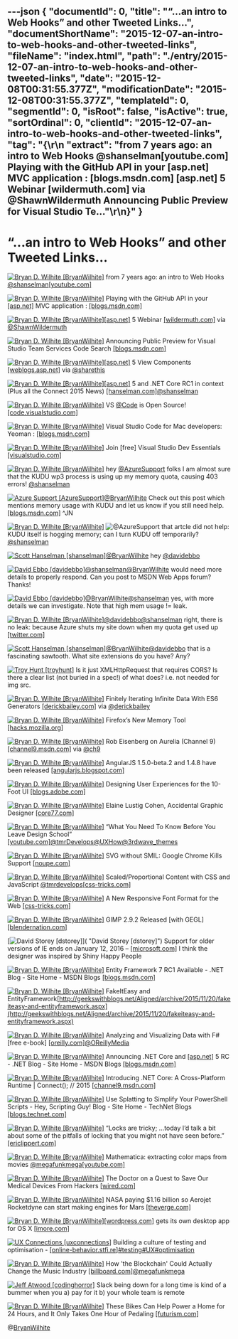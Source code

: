 ---json
{
  "documentId": 0,
  "title": "“…an intro to Web Hooks” and other Tweeted Links…",
  "documentShortName": "2015-12-07-an-intro-to-web-hooks-and-other-tweeted-links",
  "fileName": "index.html",
  "path": "./entry/2015-12-07-an-intro-to-web-hooks-and-other-tweeted-links",
  "date": "2015-12-08T00:31:55.377Z",
  "modificationDate": "2015-12-08T00:31:55.377Z",
  "templateId": 0,
  "segmentId": 0,
  "isRoot": false,
  "isActive": true,
  "sortOrdinal": 0,
  "clientId": "2015-12-07-an-intro-to-web-hooks-and-other-tweeted-links",
  "tag": "{\r\n  \"extract\": \"from 7 years ago: an intro to Web Hooks @shanselman[youtube.com]  Playing with the GitHub API in your [asp.net]  MVC application : [blogs.msdn.com] [asp.net]  5 Webinar [wildermuth.com]  via @ShawnWildermuth Announcing Public Preview for Visual Studio Te...\"\r\n}"
}
---

# “…an intro to Web Hooks” and other Tweeted Links…

[<img alt="Bryan D. Wilhite [BryanWilhite]" src="https://songhay.blob.core.windows.net/shared-social-twitter/BryanWilhite.jpeg">](http://songhayblog.azurewebsites.net/ "Bryan D. Wilhite [BryanWilhite]") from 7 years ago: an intro to Web Hooks [@shanselman](http://twitter.com/shanselman)[[youtube.com]](https://www.youtube.com/watch?v=Fw8EPrIjCOc)

[<img alt="Bryan D. Wilhite [BryanWilhite]" src="https://songhay.blob.core.windows.net/shared-social-twitter/BryanWilhite.jpeg">](http://songhayblog.azurewebsites.net/ "Bryan D. Wilhite [BryanWilhite]") Playing with the GitHub API in your [[asp.net]](http://www.asp.net/) MVC application : [[blogs.msdn.com]](http://blogs.msdn.com/b/cdndevs/archive/2015/11/19/playing-with-the-github-api-in-your-asp-net-mvc-application.aspx)

[<img alt="Bryan D. Wilhite [BryanWilhite]" src="https://songhay.blob.core.windows.net/shared-social-twitter/BryanWilhite.jpeg">](http://songhayblog.azurewebsites.net/ "Bryan D. Wilhite [BryanWilhite]")[[asp.net]](http://www.asp.net/) 5 Webinar [[wildermuth.com]](http://wildermuth.com/2015/11/20/ASP_NET_5_Webinar) via [@ShawnWildermuth](http://twitter.com/ShawnWildermuth)

[<img alt="Bryan D. Wilhite [BryanWilhite]" src="https://songhay.blob.core.windows.net/shared-social-twitter/BryanWilhite.jpeg">](http://songhayblog.azurewebsites.net/ "Bryan D. Wilhite [BryanWilhite]") Announcing Public Preview for Visual Studio Team Services Code Search [[blogs.msdn.com]](http://blogs.msdn.com/b/visualstudioalm/archive/2015/11/18/announcing-public-preview-for-visual-studio-team-services-code-search.aspx)

[<img alt="Bryan D. Wilhite [BryanWilhite]" src="https://songhay.blob.core.windows.net/shared-social-twitter/BryanWilhite.jpeg">](http://songhayblog.azurewebsites.net/ "Bryan D. Wilhite [BryanWilhite]")[[asp.net]](http://www.asp.net/) 5 View Components [[weblogs.asp.net]](http://weblogs.asp.net/ricardoperes/asp-net-5-view-components#sthash.6n95cCSC.uxfs&st_refDomain=longurl.org&st_refQuery=) via [@sharethis](http://twitter.com/sharethis)

[<img alt="Bryan D. Wilhite [BryanWilhite]" src="https://songhay.blob.core.windows.net/shared-social-twitter/BryanWilhite.jpeg">](http://songhayblog.azurewebsites.net/ "Bryan D. Wilhite [BryanWilhite]")[[asp.net]](http://www.asp.net/) 5 and .NET Core RC1 in context (Plus all the Connect 2015 News) [[hanselman.com]](http://www.hanselman.com/blog/ASPNET5AndNETCoreRC1InContextPlusAllTheConnect2015News.aspx)[@shanselman](http://twitter.com/shanselman)

[<img alt="Bryan D. Wilhite [BryanWilhite]" src="https://songhay.blob.core.windows.net/shared-social-twitter/BryanWilhite.jpeg">](http://songhayblog.azurewebsites.net/ "Bryan D. Wilhite [BryanWilhite]") VS [@Code](http://twitter.com/Code) is Open Source! [[code.visualstudio.com]](https://code.visualstudio.com/updates#_vs-code-is-open-source)

[<img alt="Bryan D. Wilhite [BryanWilhite]" src="https://songhay.blob.core.windows.net/shared-social-twitter/BryanWilhite.jpeg">](http://songhayblog.azurewebsites.net/ "Bryan D. Wilhite [BryanWilhite]") Visual Studio Code for Mac developers: Yeoman : [[blogs.msdn.com]](http://blogs.msdn.com/b/cdndevs/archive/2015/11/16/visual-studio-code-for-mac-developers-yeoman.aspx)

[<img alt="Bryan D. Wilhite [BryanWilhite]" src="https://songhay.blob.core.windows.net/shared-social-twitter/BryanWilhite.jpeg">](http://songhayblog.azurewebsites.net/ "Bryan D. Wilhite [BryanWilhite]") Join [free] Visual Studio Dev Essentials [[visualstudio.com]](https://www.visualstudio.com/products/visual-studio-dev-essentials-vs)

[<img alt="Bryan D. Wilhite [BryanWilhite]" src="https://songhay.blob.core.windows.net/shared-social-twitter/BryanWilhite.jpeg">](http://songhayblog.azurewebsites.net/ "Bryan D. Wilhite [BryanWilhite]") hey [@AzureSupport](http://twitter.com/AzureSupport) folks I am almost sure that the KUDU wp3 process is using up my memory quota, causing 403 errors! [@shanselman](http://twitter.com/shanselman)

[<img alt="Azure Support [AzureSupport]" src="https://songhay.blob.core.windows.net/shared-social-twitter/AzureSupport.png">](http://status.azure.com/ "Azure Support [AzureSupport]")[@BryanWilhite](http://twitter.com/BryanWilhite) Check out this post which mentions memory usage with KUDU and let us know if you still need help. [[blogs.msdn.com]](http://blogs.msdn.com/b/asiatech/archive/2013/07/18/using-kudu-to-capture-hang-dumps-for-windows-azure-web-sites.aspx) ^JN

[<img alt="Bryan D. Wilhite [BryanWilhite]" src="https://songhay.blob.core.windows.net/shared-social-twitter/BryanWilhite.jpeg">](http://songhayblog.azurewebsites.net/ "Bryan D. Wilhite [BryanWilhite]") ![@AzureSupport](http://twitter.com/AzureSupport) that artcle did not help: KUDU itself is hogging memory; can I turn KUDU off temporarily? [@shanselman](http://twitter.com/shanselman)

[<img alt="Scott Hanselman [shanselman]" src="https://songhay.blob.core.windows.net/shared-social-twitter/shanselman.jpeg">](http://hanselman.com/ "Scott Hanselman [shanselman]")[@BryanWilhite](http://twitter.com/BryanWilhite) hey [@davidebbo](http://twitter.com/davidebbo)

[<img alt="David Ebbo [davidebbo]" src="https://songhay.blob.core.windows.net/shared-social-twitter/davidebbo.jpg">](http://blog.davidebbo.com/ "David Ebbo [davidebbo]")[@shanselman](http://twitter.com/shanselman)[@BryanWilhite](http://twitter.com/BryanWilhite) would need more details to properly respond. Can you post to MSDN Web Apps forum? Thanks!

[<img alt="David Ebbo [davidebbo]" src="https://songhay.blob.core.windows.net/shared-social-twitter/davidebbo.jpg">](http://blog.davidebbo.com/ "David Ebbo [davidebbo]")[@BryanWilhite](http://twitter.com/BryanWilhite)[@shanselman](http://twitter.com/shanselman) yes, with more details we can investigate. Note that high mem usage != leak.

[<img alt="Bryan D. Wilhite [BryanWilhite]" src="https://songhay.blob.core.windows.net/shared-social-twitter/BryanWilhite.jpeg">](http://songhayblog.azurewebsites.net/ "Bryan D. Wilhite [BryanWilhite]")[@davidebbo](http://twitter.com/davidebbo)[@shanselman](http://twitter.com/shanselman) right, there is no leak: because Azure shuts my site down when my quota get used up [[twitter.com]](https://twitter.com/BryanWilhite/status/671412191585636352/photo/1)

[<img alt="Scott Hanselman [shanselman]" src="https://songhay.blob.core.windows.net/shared-social-twitter/shanselman.jpeg">](http://hanselman.com/ "Scott Hanselman [shanselman]")[@BryanWilhite](http://twitter.com/BryanWilhite)[@davidebbo](http://twitter.com/davidebbo) that is a fascinating sawtooth. What site extensions do you have? Any?

[<img alt="Troy Hunt [troyhunt]" src="https://songhay.blob.core.windows.net/shared-social-twitter/troyhunt.jpg">](http://troyhunt.com/ "Troy Hunt [troyhunt]") Is it just XMLHttpRequest that requires CORS? Is there a clear list (not buried in a spec!) of what does? i.e. not needed for img src.

[<img alt="Bryan D. Wilhite [BryanWilhite]" src="https://songhay.blob.core.windows.net/shared-social-twitter/BryanWilhite.jpeg">](http://songhayblog.azurewebsites.net/ "Bryan D. Wilhite [BryanWilhite]") Finitely Iterating Infinite Data With ES6 Generators [[derickbailey.com]](http://derickbailey.com/2015/11/18/finitely-iterating-infinite-data-with-es6-generators/) via [@derickbailey](http://twitter.com/derickbailey)

[<img alt="Bryan D. Wilhite [BryanWilhite]" src="https://songhay.blob.core.windows.net/shared-social-twitter/BryanWilhite.jpeg">](http://songhayblog.azurewebsites.net/ "Bryan D. Wilhite [BryanWilhite]") Firefox’s New Memory Tool [[hacks.mozilla.org]](https://hacks.mozilla.org/2015/11/firefoxs-new-memory-tool/)

[<img alt="Bryan D. Wilhite [BryanWilhite]" src="https://songhay.blob.core.windows.net/shared-social-twitter/BryanWilhite.jpeg">](http://songhayblog.azurewebsites.net/ "Bryan D. Wilhite [BryanWilhite]") Rob Eisenberg on Aurelia (Channel 9) [[channel9.msdn.com]](https://channel9.msdn.com/Events/Seth-on-the-Road/DevIntersection-2015/Rob-Eisenberg-on-Aurelia) via [@ch9](http://twitter.com/ch9)

[<img alt="Bryan D. Wilhite [BryanWilhite]" src="https://songhay.blob.core.windows.net/shared-social-twitter/BryanWilhite.jpeg">](http://songhayblog.azurewebsites.net/ "Bryan D. Wilhite [BryanWilhite]") AngularJS 1.5.0-beta.2 and 1.4.8 have been released [[angularjs.blogspot.com]](http://angularjs.blogspot.com/2015/11/angularjs-15-beta2-and-14-releases.html)

[<img alt="Bryan D. Wilhite [BryanWilhite]" src="https://songhay.blob.core.windows.net/shared-social-twitter/BryanWilhite.jpeg">](http://songhayblog.azurewebsites.net/ "Bryan D. Wilhite [BryanWilhite]") Designing User Experiences for the 10-Foot UI [[blogs.adobe.com]](http://blogs.adobe.com/dreamweaver/2015/11/designing-user-experiences-for-the-10-foot-ui.html)

[<img alt="Bryan D. Wilhite [BryanWilhite]" src="https://songhay.blob.core.windows.net/shared-social-twitter/BryanWilhite.jpeg">](http://songhayblog.azurewebsites.net/ "Bryan D. Wilhite [BryanWilhite]") Elaine Lustig Cohen, Accidental Graphic Designer [[core77.com]](http://www.core77.com/posts/43245/Elaine-Lustig-Cohen-Accidental-Graphic-Designer)

[<img alt="Bryan D. Wilhite [BryanWilhite]" src="https://songhay.blob.core.windows.net/shared-social-twitter/BryanWilhite.jpeg">](http://songhayblog.azurewebsites.net/ "Bryan D. Wilhite [BryanWilhite]") “What You Need To Know Before You Leave Design School” [[youtube.com]](https://www.youtube.com/watch?v=OQuwjXV4pYc)[@tmrDevelops](http://twitter.com/tmrDevelops)[@UXHow](http://twitter.com/UXHow)[@3rdwave_themes](http://twitter.com/3rdwave_themes)

[<img alt="Bryan D. Wilhite [BryanWilhite]" src="https://songhay.blob.core.windows.net/shared-social-twitter/BryanWilhite.jpeg">](http://songhayblog.azurewebsites.net/ "Bryan D. Wilhite [BryanWilhite]") SVG without SMIL: Google Chrome Kills Support [[noupe.com]](http://www.noupe.com/design/smil-chrome-kills-support-93960.html)

[<img alt="Bryan D. Wilhite [BryanWilhite]" src="https://songhay.blob.core.windows.net/shared-social-twitter/BryanWilhite.jpeg">](http://songhayblog.azurewebsites.net/ "Bryan D. Wilhite [BryanWilhite]") Scaled/Proportional Content with CSS and JavaScript [@tmrdevelops](http://twitter.com/tmrdevelops)[[css-tricks.com]](https://css-tricks.com/scaled-proportional-blocks-with-css-and-javascript/)

[<img alt="Bryan D. Wilhite [BryanWilhite]" src="https://songhay.blob.core.windows.net/shared-social-twitter/BryanWilhite.jpeg">](http://songhayblog.azurewebsites.net/ "Bryan D. Wilhite [BryanWilhite]") A New Responsive Font Format for the Web [[css-tricks.com]](https://css-tricks.com/a-new-responsive-font-format-for-the-web/)

[<img alt="Bryan D. Wilhite [BryanWilhite]" src="https://songhay.blob.core.windows.net/shared-social-twitter/BryanWilhite.jpeg">](http://songhayblog.azurewebsites.net/ "Bryan D. Wilhite [BryanWilhite]") GIMP 2.9.2 Released [with GEGL] [[blendernation.com]](http://www.blendernation.com/2015/11/28/gimp-2-9-2-adds-gegl-support/)

[<img alt="David Storey [dstorey]" src="https://songhay.blob.core.windows.net/shared-social-twitter/dstorey.jpeg">]( "David Storey [dstorey]") Support for older versions of IE ends on January 12, 2016 – [[microsoft.com]](https://www.microsoft.com/en-us/WindowsForBusiness/End-of-IE-support) I think the designer was inspired by Shiny Happy People

[<img alt="Bryan D. Wilhite [BryanWilhite]" src="https://songhay.blob.core.windows.net/shared-social-twitter/BryanWilhite.jpeg">](http://songhayblog.azurewebsites.net/ "Bryan D. Wilhite [BryanWilhite]") Entity Framework 7 RC1 Available - .NET Blog - Site Home - MSDN Blogs [[blogs.msdn.com]](http://blogs.msdn.com/b/dotnet/archive/2015/11/18/entity-framework-7-rc1-available.aspx)

[<img alt="Bryan D. Wilhite [BryanWilhite]" src="https://songhay.blob.core.windows.net/shared-social-twitter/BryanWilhite.jpeg">](http://songhayblog.azurewebsites.net/ "Bryan D. Wilhite [BryanWilhite]") FakeItEasy and EntityFramework[http://geekswithblogs.net/Aligned/archive/2015/11/20/fakeiteasy-and-entityframework.aspx](http://geekswithblogs.net/Aligned/archive/2015/11/20/fakeiteasy-and-entityframework.aspx)

[<img alt="Bryan D. Wilhite [BryanWilhite]" src="https://songhay.blob.core.windows.net/shared-social-twitter/BryanWilhite.jpeg">](http://songhayblog.azurewebsites.net/ "Bryan D. Wilhite [BryanWilhite]") Analyzing and Visualizing Data with F# [free e-book] [[oreilly.com]](http://www.oreilly.com/programming/free/analyzing-visualizing-data-f-sharp.csp)[@OReillyMedia](http://twitter.com/OReillyMedia)

[<img alt="Bryan D. Wilhite [BryanWilhite]" src="https://songhay.blob.core.windows.net/shared-social-twitter/BryanWilhite.jpeg">](http://songhayblog.azurewebsites.net/ "Bryan D. Wilhite [BryanWilhite]") Announcing .NET Core and [[asp.net]](http://www.asp.net/) 5 RC - .NET Blog - Site Home - MSDN Blogs [[blogs.msdn.com]](http://blogs.msdn.com/b/dotnet/archive/2015/11/18/announcing-net-core-and-asp-net-5-rc.aspx)

[<img alt="Bryan D. Wilhite [BryanWilhite]" src="https://songhay.blob.core.windows.net/shared-social-twitter/BryanWilhite.jpeg">](http://songhayblog.azurewebsites.net/ "Bryan D. Wilhite [BryanWilhite]") Introducing .NET Core: A Cross-Platform Runtime | Connect(); // 2015 [[channel9.msdn.com]](https://channel9.msdn.com/Events/Visual-Studio/Connect-event-2015/104)

[<img alt="Bryan D. Wilhite [BryanWilhite]" src="https://songhay.blob.core.windows.net/shared-social-twitter/BryanWilhite.jpeg">](http://songhayblog.azurewebsites.net/ "Bryan D. Wilhite [BryanWilhite]") Use Splatting to Simplify Your PowerShell Scripts - Hey, Scripting Guy! Blog - Site Home - TechNet Blogs [[blogs.technet.com]](http://blogs.technet.com/b/heyscriptingguy/archive/2010/10/18/use-splatting-to-simplify-your-powershell-scripts.aspx)

[<img alt="Bryan D. Wilhite [BryanWilhite]" src="https://songhay.blob.core.windows.net/shared-social-twitter/BryanWilhite.jpeg">](http://songhayblog.azurewebsites.net/ "Bryan D. Wilhite [BryanWilhite]") “Locks are tricky; …today I’d talk a bit about some of the pitfalls of locking that you might not have seen before.” [[ericlippert.com]](http://ericlippert.com/2015/11/16/monitor-madness-part-one/)

[<img alt="Bryan D. Wilhite [BryanWilhite]" src="https://songhay.blob.core.windows.net/shared-social-twitter/BryanWilhite.jpeg">](http://songhayblog.azurewebsites.net/ "Bryan D. Wilhite [BryanWilhite]") Mathematica: extracting color maps from movies [@megafunkmega](http://twitter.com/megafunkmega)[[youtube.com]](https://www.youtube.com/watch?v=fE8poHFYXH0)

[<img alt="Bryan D. Wilhite [BryanWilhite]" src="https://songhay.blob.core.windows.net/shared-social-twitter/BryanWilhite.jpeg">](http://songhayblog.azurewebsites.net/ "Bryan D. Wilhite [BryanWilhite]") The Doctor on a Quest to Save Our Medical Devices From Hackers [[wired.com]](http://www.wired.com/2015/11/the-doctor-on-a-quest-to-save-our-medical-devices-from-hackers/)

[<img alt="Bryan D. Wilhite [BryanWilhite]" src="https://songhay.blob.core.windows.net/shared-social-twitter/BryanWilhite.jpeg">](http://songhayblog.azurewebsites.net/ "Bryan D. Wilhite [BryanWilhite]") NASA paying $1.16 billion so Aerojet Rocketdyne can start making engines for Mars [[theverge.com]](http://www.theverge.com/2015/11/23/9788808/nasa-aerojet-rocketdyne-mars-engines-contract-awarded)

[<img alt="Bryan D. Wilhite [BryanWilhite]" src="https://songhay.blob.core.windows.net/shared-social-twitter/BryanWilhite.jpeg">](http://songhayblog.azurewebsites.net/ "Bryan D. Wilhite [BryanWilhite]")[[wordpress.com]](https://wordpress.com/) gets its own desktop app for OS X [[imore.com]](http://www.imore.com/wordpresscom-gets-its-own-desktop-app-os-x)

[<img alt="UX Connections [uxconnections]" src="https://songhay.blob.core.windows.net/shared-social-twitter/uxconnections.png">](http://www.uxconnections.com/ "UX Connections [uxconnections]") Building a culture of testing and optimisation - [[online-behavior.stfi.re]](http://online-behavior.stfi.re/testing/culture?sf=rjrkpr&utm_content=buffer44ea7&utm_medium=social&utm_source=twitter.com&utm_campaign=buffer)[#testing](http://search.twitter.com/search?q=%23testing)[#UX](http://search.twitter.com/search?q=%23UX)[#optimisation](http://search.twitter.com/search?q=%23optimisation)

[<img alt="Bryan D. Wilhite [BryanWilhite]" src="https://songhay.blob.core.windows.net/shared-social-twitter/BryanWilhite.jpeg">](http://songhayblog.azurewebsites.net/ "Bryan D. Wilhite [BryanWilhite]") How 'the Blockchain' Could Actually Change the Music Industry [[billboard.com]](http://www.billboard.com/articles/business/6655915/how-the-blockchain-could-actually-change-the-music-industry)[@megafunkmega](http://twitter.com/megafunkmega)

[<img alt="Jeff Atwood [codinghorror]" src="https://songhay.blob.core.windows.net/shared-social-twitter/codinghorror.png">](http://blog.codinghorror.com/ "Jeff Atwood [codinghorror]") Slack being down for a long time is kind of a bummer when you a) pay for it b) your whole team is remote

[<img alt="Bryan D. Wilhite [BryanWilhite]" src="https://songhay.blob.core.windows.net/shared-social-twitter/BryanWilhite.jpeg">](http://songhayblog.azurewebsites.net/ "Bryan D. Wilhite [BryanWilhite]") These Bikes Can Help Power a Home for 24 Hours, and It Only Takes One Hour of Pedaling [[futurism.com]](http://futurism.com/links/energy-drink-inventor-pushes-bike-powered-households/)

@[BryanWilhite](https://twitter.com/BryanWilhite)
